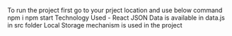 To run the project first go to your prject location and use below command
npm i
npm start
Technology Used - React
JSON Data is available in data.js in src folder
Local Storage mechanism is used in the project